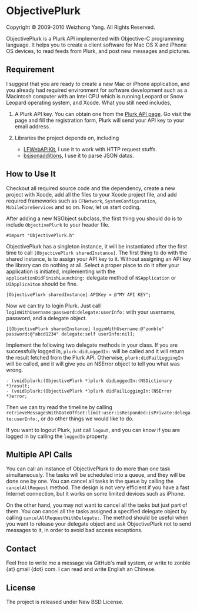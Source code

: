 # ObjectivePlurk

Copyright © 2009-2010 Weizhong Yang. All Rights Reserved.

ObjectivePlurk is a Plurk API implemented with Objective-C programming language. It helps you to create a client software for Mac OS X and iPhone OS devices, to read feeds from Plurk, and post new messages and pictures.

## Requirement

I suggest that you are ready to create a new Mac or iPhone application, and you already had required environment for software development such as a Macintosh computer with an Intel CPU which is running Leopard or Snow Leopard operating system, and Xcode. What you still need includes,

1. A Plurk API key. You can obtain one from the [Plurk API page](http://www.plurk.com/API). Go visit the page and fill the registration form, Plurk will send your API key to your email address.

2. Libraries the project depends on, including
	* [LFWebAPIKit](http://github.com/lukhnos/LFWebAPIKit/), I use it to work with HTTP request stuffs.
	* [bsjsonadditions](http://github.com/blakeseely/bsjsonadditions), I use it to parse JSON datas.

## How to Use It

Checkout all required source code and the dependency, create a new project with Xcode, add all the files to your Xcode project file, and add required frameworks such as ``CFNetwork``, ``SystemConfiguration``, ``MobileCoreServices`` and so on. Now, let us start coding.

After adding a new NSObject subclass, the first thing you should do is to include ``ObjectivePlurk`` to your header file.

	#import "ObjectivePlurk.h"

ObjectivePlurk has a singleton instance, it will be instantiated after the first time to call ``[ObjectivePlurk sharedInstance]``. The first thing to do with the shared instance, is to assign your API key to it. Without assigning an API key the library can do nothing at all. Select a proper place to do it after your application is initiated, implementing with the ``applicationDidFinishLaunching:`` delegate method of ``NSApplication`` or ``UIApplicaiton`` should be fine.

	[ObjectivePlurk sharedInstance].APIKey = @"MY API KEY";

Now we can try to login Plurk. Just call ``loginWithUsername:password:delegate:userInfo:`` with your username, password, and a delegate object.

	[[ObjectivePlurk sharedInstance] loginWithUsername:@"zonble" password:@"abcd1234" delegate:self userInfo:nil];

Implement the following two delegate methods in your class. If you are successfully logged in, ``plurk:didLoggedIn:`` will be called and it will return the result fetched from the Plurk API. Otherwise, ``plurk:didFailLoggingIn`` will be called, and it will give you an NSError object to tell you what was wrong.

	- (void)plurk:(ObjectivePlurk *)plurk didLoggedIn:(NSDictionary *)result;
	- (void)plurk:(ObjectivePlurk *)plurk didFailLoggingIn:(NSError *)error;

Then we can try read the timeline by calling ``retrieveMessagesWithDateOffset:limit:user:isResponded:isPrivate:delegate:userInfo:``, or do other things we would like to do.

If you want to logout Plurk, just call ``logout``, and you can know if you are logged in by calling the ``loggedIn`` property.

## Multiple API Calls

You can call an instance of ObjectivePlurk to do more than one task simultaneously. The tasks will be scheduled into a queue, and they will be done one by one. You can cancel all tasks in the queue by calling the ``cancelAllRequest`` method. The design is not very efficient if you have a fast Internet connection, but it works on some limited devices such as iPhone.

On the other hand, you may not want to cancel all the tasks but just part of them. You can cancel all the tasks assigned a specified delegate object by calling ``cancelAllRequestWithDelegate:``. The method should be useful when you want to release your delegate object and ask ObjectivePlurk not to send messages to it, in order to avoid bad access exceptions.


## Contact

Feel free to write me a message via GitHub's mail system, or write to zonble {at} gmail {dot} com. I can read and write English an Chinese.

## License

The project is released under New BSD License.